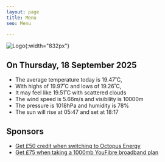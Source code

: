 ```yaml
---
layout: page
title: Menu
seo: Menu

---
```


![Logo](/images/logo.jpg){:width="832px"}

<!-- weather_marker starts -->
## On Thursday, 18 September 2025

- The average temperature today is 19.47˚C,
- With highs of 19.97˚C and lows of 19.26˚C,
- It may feel like 19.51˚C with scattered clouds
- The wind speed is 5.66m/s and visibility is 10000m
- The pressure is 1018hPa and humidity is 78%
- The sun will rise at 05:47 and set at 18:17

<!-- weather_marker ends -->

## Sponsors

- [Get £50 credit when switching to Octopus Energy](https://bit.ly/3oD1nnS)
- [Get £75 when taking a 1000mb YouFibre broadband plan](https://aklam.io/91zWhU?)

